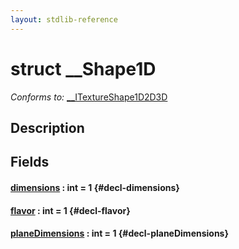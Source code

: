 ```yaml
---
layout: stdlib-reference
---
```


# struct \_\_Shape1D

*Conforms to:* [\_\_ITextureShape1D2D3D](/stdlib-reference/interfaces/0_itextureshape1d2d3d-023agik/index)

## Description



## Fields

#### [dimensions](/stdlib-reference/types/0_shape1d-028/dimensions) : int = 1 {#decl-dimensions}
#### [flavor](/stdlib-reference/types/0_shape1d-028/flavor) : int = 1 {#decl-flavor}
#### [planeDimensions](/stdlib-reference/types/0_shape1d-028/planedimensions-5) : int = 1 {#decl-planeDimensions}

